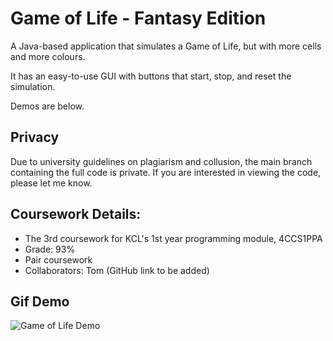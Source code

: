 # Game of Life - Fantasy Edition

A Java-based application that simulates a Game of Life, but with more cells and more colours.

It has an easy-to-use GUI with buttons that start, stop, and reset the simulation.

Demos are below.

## Privacy
Due to university guidelines on plagiarism and collusion, the main branch containing the full code is private.
If you are interested in viewing the code, please let me know.

## Coursework Details:
- The 3rd coursework for KCL's 1st year programming module, 4CCS1PPA
- Grade: 93%
- Pair coursework
- Collaborators: Tom (GitHub link to be added)

## Gif Demo
![Game of Life Demo](https://i.imgur.com/FdTe8HA.gif)

